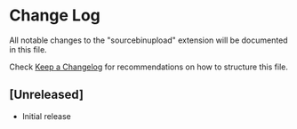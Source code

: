 # Change Log

All notable changes to the "sourcebinupload" extension will be documented in this file.

Check [Keep a Changelog](http://keepachangelog.com/) for recommendations on how to structure this file.

## [Unreleased]

- Initial release